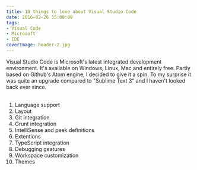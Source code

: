 ```yaml
---
title: 10 things to love about Visual Studio Code
date: 2016-02-26 15:00:09
tags:
- Visual Code
- Microsoft
- IDE
coverImage: header-2.jpg
---
```

Visual Studio Code is Microsoft's latest integrated development environment. It's available on Windows, Linux, Mac and entirely free. Partly based on Github's Atom engine, I decided to give it a spin. To my surprise it was quite an upgrade compared to "Sublime Text 3" and I haven't looked back ever since.<br><br><!-- more --> 

1. Language support 
2. Layout 
3. Git integration
4. Grunt integration
5. IntelliSense and peek definitions 
6. Extentions
7. TypeScript integration
8. Debugging geatures
9. Workspace customization
10. Themes